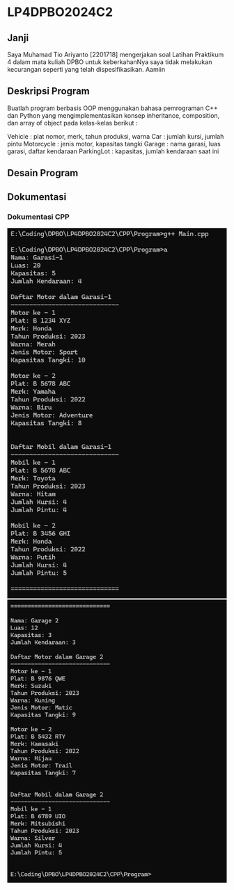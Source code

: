 # LP4DPBO2024C2

## Janji
Saya Muhamad Tio Ariyanto [2201718] mengerjakan soal Latihan Praktikum 4
dalam mata kuliah DPBO untuk keberkahanNya saya tidak melakukan kecurangan
seperti yang telah dispesifikasikan. Aamiin

## Deskripsi Program
Buatlah program berbasis OOP menggunakan bahasa pemrograman C++ dan Python  yang mengimplementasikan konsep inheritance, composition, dan array of object pada kelas-kelas berikut :

Vehicle : plat nomor, merk, tahun produksi, warna
Car : jumlah kursi, jumlah pintu
Motorcycle : jenis motor, kapasitas tangki
Garage : nama garasi, luas garasi, daftar kendaraan
ParkingLot : kapasitas, jumlah kendaraan saat ini

## Desain Program

## Dokumentasi
### Dokumentasi CPP
![CPP program](CPP/Screenshot/Screenshot-1.png)
![CPP program](CPP/Screenshot/Screenshot-2.png)

